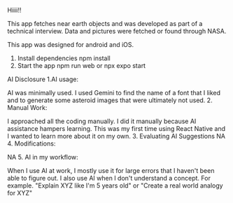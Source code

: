 Hiiii!!

This app fetches near earth objects and was developed as part of a technical interview. Data and pictures were fetched or found through NASA. 

This app was designed for android and iOS.

1. Install dependencies
  npm install
2. Start the app
   npm run web or npx expo start


AI Disclosure
1.AI usage:

   AI was minimally used. I used Gemini to find the name of a font that I liked and to generate some asteroid images that were ultimately not used. 
2. Manual Work:

   I approached all the coding manually. I did it manually because AI assistance hampers learning. This was my first time using React Native and I wanted to learn more about it on my own. 
3. Evaluating AI Suggestions
   NA
4. Modifications: 

   NA
5. AI in my workflow:

  When I use AI at work, I mostly use it for large errors that I haven't been able to figure out. I also use AI when I don't understand a concept. For example. "Explain XYZ like I'm 5 years old" or "Create a real world analogy for XYZ"


  
    
   


